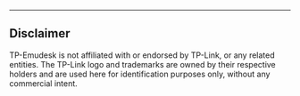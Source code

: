 ---

## Disclaimer

TP-Emudesk is not affiliated with or endorsed by TP-Link, or any related entities. The TP-Link logo and trademarks are owned by their respective holders and are used here for identification purposes only, without any commercial intent.
